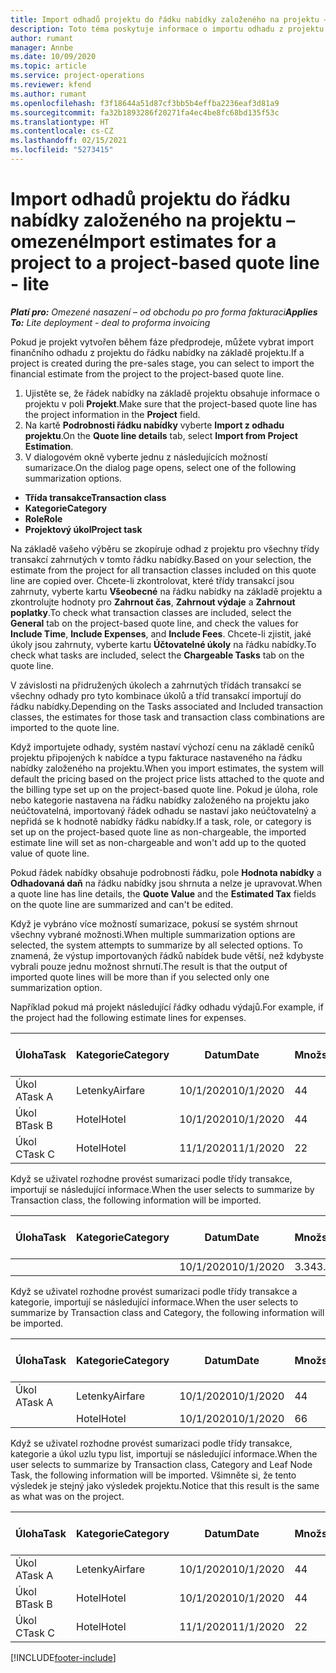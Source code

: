 ```yaml
---
title: Import odhadů projektu do řádku nabídky založeného na projektu – omezené
description: Toto téma poskytuje informace o importu odhadu z projektu na řádek nabídky.
author: rumant
manager: Annbe
ms.date: 10/09/2020
ms.topic: article
ms.service: project-operations
ms.reviewer: kfend
ms.author: rumant
ms.openlocfilehash: f3f18644a51d87cf3bb5b4effba2236eaf3d81a9
ms.sourcegitcommit: fa32b1893286f20271fa4ec4be8fc68bd135f53c
ms.translationtype: HT
ms.contentlocale: cs-CZ
ms.lasthandoff: 02/15/2021
ms.locfileid: "5273415"
---
```

# <a name="import-estimates-for-a-project-to-a-project-based-quote-line---lite"></a><span data-ttu-id="04ee5-103">Import odhadů projektu do řádku nabídky založeného na projektu – omezené</span><span class="sxs-lookup"><span data-stu-id="04ee5-103">Import estimates for a project to a project-based quote line - lite</span></span>

<span data-ttu-id="04ee5-104">_**Platí pro:** Omezené nasazení – od obchodu po pro forma fakturaci_</span><span class="sxs-lookup"><span data-stu-id="04ee5-104">_**Applies To:** Lite deployment - deal to proforma invoicing_</span></span>

<span data-ttu-id="04ee5-105">Pokud je projekt vytvořen během fáze předprodeje, můžete vybrat import finančního odhadu z projektu do řádku nabídky na základě projektu.</span><span class="sxs-lookup"><span data-stu-id="04ee5-105">If a project is created during the pre-sales stage, you can select to import the financial estimate from the project to the project-based quote line.</span></span>

1. <span data-ttu-id="04ee5-106">Ujistěte se, že řádek nabídky na základě projektu obsahuje informace o projektu v poli **Projekt**.</span><span class="sxs-lookup"><span data-stu-id="04ee5-106">Make sure that the project-based quote line has the project information in the **Project** field.</span></span>
2. <span data-ttu-id="04ee5-107">Na kartě **Podrobnosti řádku nabídky** vyberte **Import z odhadu projektu**.</span><span class="sxs-lookup"><span data-stu-id="04ee5-107">On the **Quote line details** tab, select **Import from Project Estimation**.</span></span>
3. <span data-ttu-id="04ee5-108">V dialogovém okně vyberte jednu z následujících možností sumarizace.</span><span class="sxs-lookup"><span data-stu-id="04ee5-108">On the dialog page opens, select one of the following summarization options.</span></span>

  - <span data-ttu-id="04ee5-109">**Třída transakce**</span><span class="sxs-lookup"><span data-stu-id="04ee5-109">**Transaction class**</span></span>
  - <span data-ttu-id="04ee5-110">**Kategorie**</span><span class="sxs-lookup"><span data-stu-id="04ee5-110">**Category**</span></span>
  - <span data-ttu-id="04ee5-111">**Role**</span><span class="sxs-lookup"><span data-stu-id="04ee5-111">**Role**</span></span> 
  - <span data-ttu-id="04ee5-112">**Projektový úkol**</span><span class="sxs-lookup"><span data-stu-id="04ee5-112">**Project task**</span></span>

<span data-ttu-id="04ee5-113">Na základě vašeho výběru se zkopíruje odhad z projektu pro všechny třídy transakcí zahrnutých v tomto řádku nabídky.</span><span class="sxs-lookup"><span data-stu-id="04ee5-113">Based on your selection, the estimate from the project for all transaction classes included on this quote line are copied over.</span></span> <span data-ttu-id="04ee5-114">Chcete-li zkontrolovat, které třídy transakcí jsou zahrnuty, vyberte kartu **Všeobecné** na řádku nabídky na základě projektu a zkontrolujte hodnoty pro **Zahrnout čas**, **Zahrnout výdaje** a **Zahrnout poplatky**.</span><span class="sxs-lookup"><span data-stu-id="04ee5-114">To check what transaction classes are included, select the **General** tab on the project-based quote line, and check the values for **Include Time**, **Include Expenses**, and **Include Fees**.</span></span>  <span data-ttu-id="04ee5-115">Chcete-li zjistit, jaké úkoly jsou zahrnuty, vyberte kartu **Účtovatelné úkoly** na řádku nabídky.</span><span class="sxs-lookup"><span data-stu-id="04ee5-115">To check what tasks are included, select the **Chargeable Tasks** tab on the quote line.</span></span>

<span data-ttu-id="04ee5-116">V závislosti na přidružených úkolech a zahrnutých třídách transakcí se všechny odhady pro tyto kombinace úkolů a tříd transakcí importují do řádku nabídky.</span><span class="sxs-lookup"><span data-stu-id="04ee5-116">Depending on the Tasks associated and Included transaction classes, the estimates for those task and transaction class combinations are imported to the quote line.</span></span>

<span data-ttu-id="04ee5-117">Když importujete odhady, systém nastaví výchozí cenu na základě ceníků projektu připojených k nabídce a typu fakturace nastaveného na řádku nabídky založeného na projektu.</span><span class="sxs-lookup"><span data-stu-id="04ee5-117">When you import estimates, the system will default the pricing based on the project price lists attached to the quote and the billing type set up on the project-based quote line.</span></span> <span data-ttu-id="04ee5-118">Pokud je úloha, role nebo kategorie nastavena na řádku nabídky založeného na projektu jako neúčtovatelná, importovaný řádek odhadu se nastaví jako neúčtovatelný a nepřidá se k hodnotě nabídky řádku nabídky.</span><span class="sxs-lookup"><span data-stu-id="04ee5-118">If a task, role, or category is set up on the project-based quote line as non-chargeable, the imported estimate line will set as non-chargeable and won't add up to the quoted value of quote line.</span></span>

<span data-ttu-id="04ee5-119">Pokud řádek nabídky obsahuje podrobnosti řádku, pole **Hodnota nabídky** a **Odhadovaná daň** na řádku nabídky jsou shrnuta a nelze je upravovat.</span><span class="sxs-lookup"><span data-stu-id="04ee5-119">When a quote line has line details, the **Quote Value** and the **Estimated Tax** fields on the quote line are summarized and can't be edited.</span></span>

<span data-ttu-id="04ee5-120">Když je vybráno více možností sumarizace, pokusí se systém shrnout všechny vybrané možnosti.</span><span class="sxs-lookup"><span data-stu-id="04ee5-120">When multiple summarization options are selected, the system attempts to summarize by all selected options.</span></span> <span data-ttu-id="04ee5-121">To znamená, že výstup importovaných řádků nabídek bude větší, než kdybyste vybrali pouze jednu možnost shrnutí.</span><span class="sxs-lookup"><span data-stu-id="04ee5-121">The result is that the output of imported quote lines will be more than if you selected only one summarization option.</span></span>

<span data-ttu-id="04ee5-122">Například pokud má projekt následující řádky odhadu výdajů.</span><span class="sxs-lookup"><span data-stu-id="04ee5-122">For example, if the project had the following estimate lines for expenses.</span></span>

| <span data-ttu-id="04ee5-123">Úloha</span><span class="sxs-lookup"><span data-stu-id="04ee5-123">Task</span></span> | <span data-ttu-id="04ee5-124">Kategorie</span><span class="sxs-lookup"><span data-stu-id="04ee5-124">Category</span></span> | <span data-ttu-id="04ee5-125">Datum</span><span class="sxs-lookup"><span data-stu-id="04ee5-125">Date</span></span> | <span data-ttu-id="04ee5-126">Množství</span><span class="sxs-lookup"><span data-stu-id="04ee5-126">Quantity</span></span> | <span data-ttu-id="04ee5-127">Cena za jednotku</span><span class="sxs-lookup"><span data-stu-id="04ee5-127">Unit price</span></span> | <span data-ttu-id="04ee5-128">Množství</span><span class="sxs-lookup"><span data-stu-id="04ee5-128">Amount</span></span> |
| --- | --- | --- | --- | --- | --- |
| <span data-ttu-id="04ee5-129">Úkol A</span><span class="sxs-lookup"><span data-stu-id="04ee5-129">Task A</span></span> | <span data-ttu-id="04ee5-130">Letenky</span><span class="sxs-lookup"><span data-stu-id="04ee5-130">Airfare</span></span> | <span data-ttu-id="04ee5-131">10/1/2020</span><span class="sxs-lookup"><span data-stu-id="04ee5-131">10/1/2020</span></span> | <span data-ttu-id="04ee5-132">4</span><span class="sxs-lookup"><span data-stu-id="04ee5-132">4</span></span> | <span data-ttu-id="04ee5-133">400</span><span class="sxs-lookup"><span data-stu-id="04ee5-133">400</span></span> | <span data-ttu-id="04ee5-134">1600</span><span class="sxs-lookup"><span data-stu-id="04ee5-134">1600</span></span> |
| <span data-ttu-id="04ee5-135">Úkol B</span><span class="sxs-lookup"><span data-stu-id="04ee5-135">Task B</span></span> | <span data-ttu-id="04ee5-136">Hotel</span><span class="sxs-lookup"><span data-stu-id="04ee5-136">Hotel</span></span> | <span data-ttu-id="04ee5-137">10/1/2020</span><span class="sxs-lookup"><span data-stu-id="04ee5-137">10/1/2020</span></span> | <span data-ttu-id="04ee5-138">4</span><span class="sxs-lookup"><span data-stu-id="04ee5-138">4</span></span> | <span data-ttu-id="04ee5-139">200</span><span class="sxs-lookup"><span data-stu-id="04ee5-139">200</span></span> | <span data-ttu-id="04ee5-140">800</span><span class="sxs-lookup"><span data-stu-id="04ee5-140">800</span></span> |
| <span data-ttu-id="04ee5-141">Úkol C</span><span class="sxs-lookup"><span data-stu-id="04ee5-141">Task C</span></span> | <span data-ttu-id="04ee5-142">Hotel</span><span class="sxs-lookup"><span data-stu-id="04ee5-142">Hotel</span></span> | <span data-ttu-id="04ee5-143">11/1/2020</span><span class="sxs-lookup"><span data-stu-id="04ee5-143">11/1/2020</span></span> | <span data-ttu-id="04ee5-144">2</span><span class="sxs-lookup"><span data-stu-id="04ee5-144">2</span></span> | <span data-ttu-id="04ee5-145">200</span><span class="sxs-lookup"><span data-stu-id="04ee5-145">200</span></span> | <span data-ttu-id="04ee5-146">400</span><span class="sxs-lookup"><span data-stu-id="04ee5-146">400</span></span> |

<span data-ttu-id="04ee5-147">Když se uživatel rozhodne provést sumarizaci podle třídy transakce, importují se následující informace.</span><span class="sxs-lookup"><span data-stu-id="04ee5-147">When the user selects to summarize by Transaction class, the following information will be imported.</span></span>

| <span data-ttu-id="04ee5-148">Úloha</span><span class="sxs-lookup"><span data-stu-id="04ee5-148">Task</span></span> | <span data-ttu-id="04ee5-149">Kategorie</span><span class="sxs-lookup"><span data-stu-id="04ee5-149">Category</span></span> | <span data-ttu-id="04ee5-150">Datum</span><span class="sxs-lookup"><span data-stu-id="04ee5-150">Date</span></span> | <span data-ttu-id="04ee5-151">Množství</span><span class="sxs-lookup"><span data-stu-id="04ee5-151">Quantity</span></span> | <span data-ttu-id="04ee5-152">Cena za jednotku</span><span class="sxs-lookup"><span data-stu-id="04ee5-152">Unit price</span></span> | <span data-ttu-id="04ee5-153">Množství</span><span class="sxs-lookup"><span data-stu-id="04ee5-153">Amount</span></span> |
| --- | --- | --- | --- | --- | --- |
|||<span data-ttu-id="04ee5-154">10/1/2020</span><span class="sxs-lookup"><span data-stu-id="04ee5-154">10/1/2020</span></span> | <span data-ttu-id="04ee5-155">3.34</span><span class="sxs-lookup"><span data-stu-id="04ee5-155">3.34</span></span> | <span data-ttu-id="04ee5-156">840</span><span class="sxs-lookup"><span data-stu-id="04ee5-156">840</span></span> | <span data-ttu-id="04ee5-157">2800</span><span class="sxs-lookup"><span data-stu-id="04ee5-157">2800</span></span> |

<span data-ttu-id="04ee5-158">Když se uživatel rozhodne provést sumarizaci podle třídy transakce a kategorie, importují se následující informace.</span><span class="sxs-lookup"><span data-stu-id="04ee5-158">When the user selects to summarize by Transaction class and Category, the following information will be imported.</span></span>

| <span data-ttu-id="04ee5-159">Úloha</span><span class="sxs-lookup"><span data-stu-id="04ee5-159">Task</span></span> | <span data-ttu-id="04ee5-160">Kategorie</span><span class="sxs-lookup"><span data-stu-id="04ee5-160">Category</span></span> | <span data-ttu-id="04ee5-161">Datum</span><span class="sxs-lookup"><span data-stu-id="04ee5-161">Date</span></span> | <span data-ttu-id="04ee5-162">Množství</span><span class="sxs-lookup"><span data-stu-id="04ee5-162">Quantity</span></span> | <span data-ttu-id="04ee5-163">Cena za jednotku</span><span class="sxs-lookup"><span data-stu-id="04ee5-163">Unit price</span></span> | <span data-ttu-id="04ee5-164">Množství</span><span class="sxs-lookup"><span data-stu-id="04ee5-164">Amount</span></span> |
| --- | --- | --- | --- | --- | --- |
| <span data-ttu-id="04ee5-165">Úkol A</span><span class="sxs-lookup"><span data-stu-id="04ee5-165">Task A</span></span> | <span data-ttu-id="04ee5-166">Letenky</span><span class="sxs-lookup"><span data-stu-id="04ee5-166">Airfare</span></span> | <span data-ttu-id="04ee5-167">10/1/2020</span><span class="sxs-lookup"><span data-stu-id="04ee5-167">10/1/2020</span></span> | <span data-ttu-id="04ee5-168">4</span><span class="sxs-lookup"><span data-stu-id="04ee5-168">4</span></span> | <span data-ttu-id="04ee5-169">400</span><span class="sxs-lookup"><span data-stu-id="04ee5-169">400</span></span> | <span data-ttu-id="04ee5-170">1600</span><span class="sxs-lookup"><span data-stu-id="04ee5-170">1600</span></span> |
| | <span data-ttu-id="04ee5-171">Hotel</span><span class="sxs-lookup"><span data-stu-id="04ee5-171">Hotel</span></span> | <span data-ttu-id="04ee5-172">10/1/2020</span><span class="sxs-lookup"><span data-stu-id="04ee5-172">10/1/2020</span></span> | <span data-ttu-id="04ee5-173">6</span><span class="sxs-lookup"><span data-stu-id="04ee5-173">6</span></span> | <span data-ttu-id="04ee5-174">200</span><span class="sxs-lookup"><span data-stu-id="04ee5-174">200</span></span> | <span data-ttu-id="04ee5-175">1200</span><span class="sxs-lookup"><span data-stu-id="04ee5-175">1200</span></span> |

<span data-ttu-id="04ee5-176">Když se uživatel rozhodne provést sumarizaci podle třídy transakce, kategorie a úkol uzlu typu list, importují se následující informace.</span><span class="sxs-lookup"><span data-stu-id="04ee5-176">When the user selects to summarize by Transaction class, Category and Leaf Node Task, the following information will be imported.</span></span> <span data-ttu-id="04ee5-177">Všimněte si, že tento výsledek je stejný jako výsledek projektu.</span><span class="sxs-lookup"><span data-stu-id="04ee5-177">Notice that this result is the same as what was on the project.</span></span>

| <span data-ttu-id="04ee5-178">Úloha</span><span class="sxs-lookup"><span data-stu-id="04ee5-178">Task</span></span> | <span data-ttu-id="04ee5-179">Kategorie</span><span class="sxs-lookup"><span data-stu-id="04ee5-179">Category</span></span> | <span data-ttu-id="04ee5-180">Datum</span><span class="sxs-lookup"><span data-stu-id="04ee5-180">Date</span></span> | <span data-ttu-id="04ee5-181">Množství</span><span class="sxs-lookup"><span data-stu-id="04ee5-181">Quantity</span></span> | <span data-ttu-id="04ee5-182">Cena za jednotku</span><span class="sxs-lookup"><span data-stu-id="04ee5-182">Unit price</span></span> | <span data-ttu-id="04ee5-183">Množství</span><span class="sxs-lookup"><span data-stu-id="04ee5-183">Amount</span></span> |
| --- | --- | --- | --- | --- | --- |
| <span data-ttu-id="04ee5-184">Úkol A</span><span class="sxs-lookup"><span data-stu-id="04ee5-184">Task A</span></span> | <span data-ttu-id="04ee5-185">Letenky</span><span class="sxs-lookup"><span data-stu-id="04ee5-185">Airfare</span></span> | <span data-ttu-id="04ee5-186">10/1/2020</span><span class="sxs-lookup"><span data-stu-id="04ee5-186">10/1/2020</span></span> | <span data-ttu-id="04ee5-187">4</span><span class="sxs-lookup"><span data-stu-id="04ee5-187">4</span></span> | <span data-ttu-id="04ee5-188">400</span><span class="sxs-lookup"><span data-stu-id="04ee5-188">400</span></span> | <span data-ttu-id="04ee5-189">1600</span><span class="sxs-lookup"><span data-stu-id="04ee5-189">1600</span></span> |
| <span data-ttu-id="04ee5-190">Úkol B</span><span class="sxs-lookup"><span data-stu-id="04ee5-190">Task B</span></span> | <span data-ttu-id="04ee5-191">Hotel</span><span class="sxs-lookup"><span data-stu-id="04ee5-191">Hotel</span></span> | <span data-ttu-id="04ee5-192">10/1/2020</span><span class="sxs-lookup"><span data-stu-id="04ee5-192">10/1/2020</span></span> | <span data-ttu-id="04ee5-193">4</span><span class="sxs-lookup"><span data-stu-id="04ee5-193">4</span></span> | <span data-ttu-id="04ee5-194">200</span><span class="sxs-lookup"><span data-stu-id="04ee5-194">200</span></span> | <span data-ttu-id="04ee5-195">800</span><span class="sxs-lookup"><span data-stu-id="04ee5-195">800</span></span> |
| <span data-ttu-id="04ee5-196">Úkol C</span><span class="sxs-lookup"><span data-stu-id="04ee5-196">Task C</span></span> | <span data-ttu-id="04ee5-197">Hotel</span><span class="sxs-lookup"><span data-stu-id="04ee5-197">Hotel</span></span> | <span data-ttu-id="04ee5-198">11/1/2020</span><span class="sxs-lookup"><span data-stu-id="04ee5-198">11/1/2020</span></span> | <span data-ttu-id="04ee5-199">2</span><span class="sxs-lookup"><span data-stu-id="04ee5-199">2</span></span> | <span data-ttu-id="04ee5-200">200</span><span class="sxs-lookup"><span data-stu-id="04ee5-200">200</span></span> | <span data-ttu-id="04ee5-201">400</span><span class="sxs-lookup"><span data-stu-id="04ee5-201">400</span></span> |


[!INCLUDE[footer-include](../../includes/footer-banner.md)]